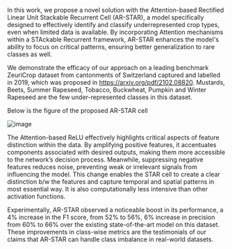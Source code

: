 In this work, we propose a novel solution with the Attention-based Rectified Linear Unit Stackable Recurrent Cell (AR-STAR), a model specifically designed to effectively identify and classify underrepresented crop types, even when limited data is available. By incorporating Attention mechanisms within a STAckable Recurrent framework, AR-STAR enhances the model's ability to focus on critical patterns, ensuring better generalization to rare classes as well.

We demonstrate the efficacy of our approach on a leading benchmark ZeuriCrop dataset from cantonments of Switzerland captured and labelled in 2019, which was proposed in https://arxiv.org/pdf/2102.08820. Mustards, Beets, Summer Rapeseed, Tobacco, Buckwheat, Pumpkin and Winter Rapeseed are the few under-represented classes in this dataset.

Below is the figure of the proposed AR-STAR cell

![image](https://github.com/user-attachments/assets/7666923c-ace0-4678-8e24-5c387fcd6acd)

The Attention-based ReLU effectively highlights critical aspects of feature distinction within the data. By amplifying positive features, it accentuates components associated with desired outputs, making them more accessible to the network’s decision process. Meanwhile, suppressing negative features reduces noise, preventing weak or irrelevant signals from influencing the model. This change enables the STAR cell to create a clear distinction b/w the features and  capture temporal and spatial patterns in most essential way. It is also computationally less intensive than other activation functions.

Experimentally, AR-STAR observed a noticeable boost in its performance, a 4% increase in the F1 score, from 52% to 56%, 6% increase in precision from 60% to 66% over the existing state-of-the-art model on this dataset. These improvements in class-wise metrics are the testimonials of our claims that AR-STAR can handle class imbalance in real-world datasets.
